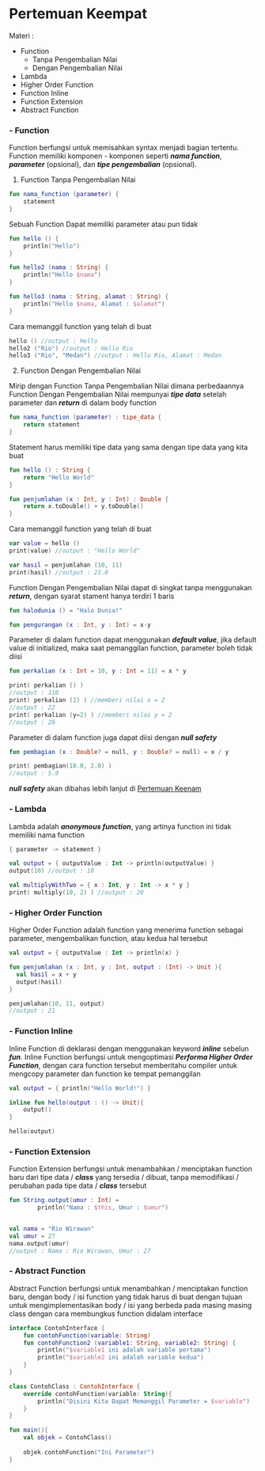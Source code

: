 # Pertemuan Keempat

Materi :
- Function
    - Tanpa Pengembalian Nilai
    - Dengan Pengembalian Nilai
- Lambda
- Higher Order Function
- Function Inline
- Function Extension
- Abstract Function

### - Function

Function berfungsi untuk memisahkan syntax menjadi bagian tertentu. Function memiliki komponen - komponen seperti
***nama function***, ***parameter*** (opsional), dan ***tipe pengembalian*** (opsional).

1. Function Tanpa Pengembalian Nilai
```kotlin
fun nama_function (parameter) {
    statement
}
```

Sebuah Function Dapat memiliki parameter atau pun tidak
```kotlin
fun hello () {
    println("Hello")
}

fun hello2 (nama : String) {
    println("Hello $nama")
}

fun hello3 (nama : String, alamat : String) {
    println("Hello $nama, Alamat : $alamat")
}
```

Cara memanggil function yang telah di buat
```kotlin
hello () //output : Hello
hello2 ("Rio") //output : Hello Rio
hello3 ("Rio", "Medan") //output : Hello Rio, Alamat : Medan
```

2. Function Dengan Pengembalian Nilai

Mirip dengan Function Tanpa Pengembalian Nilai dimana perbedaannya 
Function Dengan Pengembalian Nilai mempunyai ***tipe data*** 
setelah parameter dan ***return*** di dalam body function

```kotlin
fun nama_function (parameter) : tipe_data {
    return statement
}
```

Statement harus memiliki tipe data yang sama dengan tipe data yang kita buat
```kotlin
fun hello () : String {
    return "Hello World"
}

fun penjumlahan (x : Int, y : Int) : Double {
    return x.toDouble() + y.toDouble()
}
```

Cara memanggil function yang telah di buat
```kotlin
var value = hello ()
print(value) //output : "Hello World"

var hasil = penjumlahan (10, 11)
print(hasil) //output : 21.0
```

Function Dengan Pengembalian Nilai dapat di singkat tanpa menggunakan 
***return***, dengan syarat stament hanya terdiri 1 baris
```kotlin
fun halodunia () = "Halo Dunia!"

fun pengurangan (x : Int, y : Int) = x-y
```

Parameter di dalam function dapat menggunakan ***default value***, jika default 
value di initialized, maka saat pemanggilan function, parameter boleh tidak diisi
```kotlin
fun perkalian (x : Int = 10, y : Int = 11) = x * y

print( perkalian () )
//output : 110
print( perkalian (2) ) //memberi nilai x = 2
//output : 22
print( perkalian (y=2) ) //memberi nilai y = 2
//output : 20
```

Parameter di dalam function juga dapat diisi dengan ***null safety***
```kotlin
fun pembagian (x : Double? = null, y : Double? = null) = x / y

print( pembagian(10.0, 2.0) )
//output : 5.0
```

***null safety*** akan dibahas lebih lanjut di [Pertemuan Keenam](../pertemuan6)

### - Lambda

Lambda adalah ***anonymous function***, yang artinya function ini tidak memiliki nama function
```kotlin
{ parameter -> statement }

val output = { outputValue : Int -> println(outputValue) }
output(10) //output : 10

val multiplyWithTwo = { x : Int, y : Int -> x * y }
print( multiply(10, 2) ) //output : 20
```

### - Higher Order Function

Higher Order Function adalah function yang menerima function sebagai parameter, mengembalikan function, 
atau kedua hal tersebut

```kotlin
val output = { outputValue : Int -> println(x) }

fun penjumlahan (x : Int, y : Int, output : (Int) -> Unit ){
  val hasil = x + y
  output(hasil)
}

penjumlahan(10, 11, output)
//output : 21
```

### - Function Inline

Inline Function di deklarasi dengan menggunakan keyword ***inline*** sebelun ***fun***.
Inline Function berfungsi untuk mengoptimasi ***Performa Higher Order Function***, dengan cara
function tersebut memberitahu compiler untuk mengcopy parameter dan function ke tempat pemanggilan

```kotlin
val output = { println("Hello World!") }

inline fun hello(output : () -> Unit){
    output()
}

hello(output)
```

### - Function Extension

Function Extension berfungsi untuk menambahkan / menciptakan function baru dari 
tipe data / ***class*** yang tersedia / dibuat, tanpa memodifikasi / perubahan pada tipe data / ***class***
tersebut

```kotlin
fun String.output(umur : Int) = 
        println("Nama : $this, Umur : $umur")


val nama = "Rio Wirawan"
val umur = 27
nama.output(umur)
//output : Nama : Rio Wirawan, Umur : 27
```

### - Abstract Function

Abstract Function berfungsi untuk menambahkan / menciptakan function baru, dengan body / isi function yang tidak harus di buat
dengan tujuan untuk mengimplementasikan body / isi yang berbeda pada masing masing class dengan cara membungkus function didalam 
interface

```kotlin
interface ContohInterface {
    fun contohFunction(variable: String)
    fun contohFunction2 (variable1: String, variable2: String) {
        println("$variable1 ini adalah variable pertama")
        println("$variable2 ini adalah variable kedua")
    }
}

class ContohClass : ContohInterface {
    override contohFunction(variable: String){
        println("Disini Kita Dapat Memanggil Parameter = $variable")
    }
}

fun main(){
    val objek = ContohClass()
    
    objek.contohFunction("Ini Parameter")
}
```
